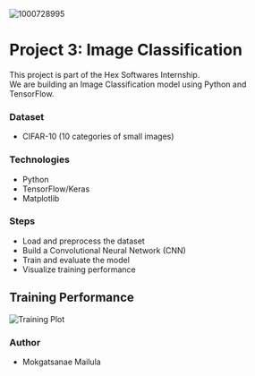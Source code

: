 ![1000728995](https://github.com/user-attachments/assets/622d01b1-e4a6-4d6a-a25c-99a91e7b7580)
# Project 3: Image Classification

This project is part of the Hex Softwares Internship.  
We are building an Image Classification model using Python and TensorFlow.

### Dataset
- CIFAR-10 (10 categories of small images)

### Technologies
- Python
- TensorFlow/Keras
- Matplotlib

### Steps
- Load and preprocess the dataset
- Build a Convolutional Neural Network (CNN)
- Train and evaluate the model
- Visualize training performance
  
## Training Performance
![Training Plot](training_plot.png)
  
### Author
- Mokgatsanae Mailula
